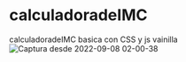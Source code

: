 # calculadoradeIMC
calculadoradeIMC basica con CSS y js vainilla
![Captura desde 2022-09-08 02-00-38](https://user-images.githubusercontent.com/64230830/189034673-56acb4fb-f038-4d97-880c-47c352c07028.png)
